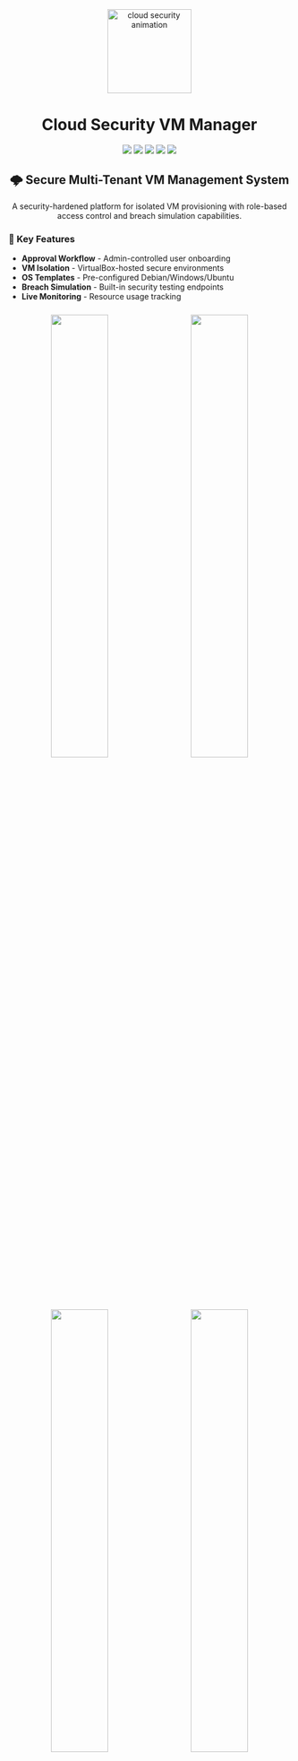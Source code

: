 <div align="center">
  <img height="150" src="https://media.giphy.com/media/jTNG3RF6EwbkpD4LZx/giphy.gif" alt="cloud security animation" />
  <h1>Cloud Security VM Manager</h1>
  
  <img src="https://img.shields.io/badge/Python-3.8+-blue?logo=python&logoColor=white" />
  <img src="https://img.shields.io/badge/Flask-2.0-lightgrey?logo=flask&logoColor=black" />
  <img src="https://img.shields.io/badge/Firebase-Auth%20%26%20Firestore-orange?logo=firebase" />
  <img src="https://img.shields.io/badge/VirtualBox-6.1+-blueviolet?logo=virtualbox" />
  <img src="https://img.shields.io/badge/Bootstrap-5.2-purple?logo=bootstrap" />
</div>



<h2 align="center">🌩️ Secure Multi-Tenant VM Management System</h2>

<p align="center">A security-hardened platform for isolated VM provisioning with role-based access control and breach simulation capabilities.</p>

###

<h3>🚀 Key Features</h3>

- **Approval Workflow** - Admin-controlled user onboarding
- **VM Isolation** - VirtualBox-hosted secure environments
- **OS Templates** - Pre-configured Debian/Windows/Ubuntu
- **Breach Simulation** - Built-in security testing endpoints
- **Live Monitoring** - Resource usage tracking




<div align="center">
  <!-- First Row -->
  <div>
    <img width="45%" src="https://github.com/user-attachments/assets/4376e436-7544-4f8e-9e7c-45c3df26d6f4" style="margin:10px" />
    <img width="45%" src="https://github.com/user-attachments/assets/cefd0d3b-e1a2-4310-8c75-e476344d2ca9" style="margin:10px" />
  </div>
  
  <!-- Second Row -->
  <div>
    <img width="45%" src="https://github.com/user-attachments/assets/89208f69-46e7-46ce-a321-cc153330b796" style="margin:10px" />
    <img width="45%" src="https://github.com/user-attachments/assets/8e84a20a-8142-48a8-89f1-0a8b53210194" style="margin:10px" />
  </div>
</div>




<h4>Follow follow instructions to use the app</h4>


A simple app that allows users to borrow virtual machines (VMs) on demand.  
It manages VM provisioning and access using VirtualBox and Firebase for authentication and data storage.

---

## Follow the instructions below to set up and run the app locally:

### 1. Clone the Repository

You can clone the project using Git. Using PyCharm is recommended for ease of automatic virtual environment creation.

```bash
https://github.com/lerapela/Cloud_Security_Model_Design_and_Simulation.git
cd your-repo
```
### 2. Install Dependencies
Make sure your pip is up to date, then install required Python packages:

```bash
python -m pip install --upgrade pip
pip install -r requirements.txt
```
### 3. Setup Environment Variables
Create a .env file in the root directory of the project and add your Firebase and other environment variables. Example .env content:

```bash
FIREBASE_API_KEY=A.................Vxg
FIREBASE_AUTH_DOMAIN=example.firebaseapp.com
FIREBASE_PROJECT_ID=example-4ff20
FIREBASE_STORAGE_BUCKET=example-4ff20.appspot.com
FIREBASE_MESSAGING_SENDER_ID=92......28
FIREBASE_APP_ID=1:92.......28:web:113898..........362d
FIREBASE_MEASUREMENT_ID=G-NB....S
```

### 4. Add Your Firebase Service Account Key
Place your Firebase serviceAccountKey.json file in the root of the project directory.
Important: This file is sensitive and should not be committed to Git. The .gitignore already excludes it.

### 5. Configure Admin User in Firebase

Manually add your admin user account in Firebase Authentication and Firestore.
For example, an admin email could be:
```bash
admin@cloudvm.com
```

### 6. Prepare Your Local Machine

Ensure VirtualBox is installed and properly configured on your machine.

Make sure you have the required ISO files stored locally, for example:
```bash
C:\ISOs\ubuntu-24.04.1-desktop-amd64.iso
C:\ISOs\kali-linux-2024.3-installer-amd64.iso
C:\ISOs\Win10_22H2_English_x64v1.iso
```

### 7. Run the Application

